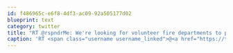 ```yaml
---
id: f486965c-e6f8-4df3-ac09-92a505177d02
blueprint: text
category: twitter
title: "RT @rspndrMe: We're looking for volunteer fire departments to pilot our new messing app rspndr.me/sign-up/"
caption: 'RT <span class="username username_linked">@<a href="https://twitter.com/rspndrMe" title="Rspndr.Me">rspndrMe</a></span>: We''re looking for volunteer fire departments to pilot our new messing app <a href="http://rspndr.me/sign-up/" title="http://rspndr.me/sign-up/" class="link link_untco">rspndr.me/sign-up/</a>'
---
```

